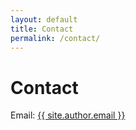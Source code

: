 ```yaml
---
layout: default
title: Contact
permalink: /contact/
---
```


# Contact
<p>Email: <a href="mailto:{{ site.author.email }}">{{ site.author.email }}</a></p>
